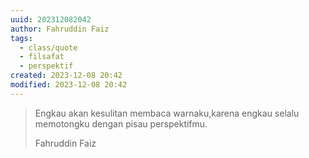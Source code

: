 ```yaml
---
uuid: 202312082042
author: Fahruddin Faiz
tags:
  - class/quote
  - filsafat
  - perspektif
created: 2023-12-08 20:42
modified: 2023-12-08 20:42
---
```


<blockquote>
<p>Engkau akan kesulitan membaca warnaku,karena engkau selalu memotongku dengan pisau perspektifmu.</p>
<p>Fahruddin Faiz</p>
</blockquote>
